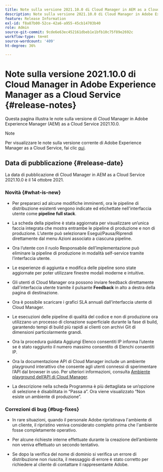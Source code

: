 ```yaml
---
title: Note sulla versione 2021.10.0 di Cloud Manager in AEM as a Cloud Service
description: Note sulla versione 2021.10.0 di Cloud Manager in Adobe Experience Manager (AEM as a Cloud Service)
feature: Release Information
exl-id: f8a87b00-52ce-42a6-a955-45cb14703b40
role: Admin
source-git-commit: 9cde6e63ec452161dbeb1e1bfb10c75f89e2692c
workflow-type: tm+mt
source-wordcount: '409'
ht-degree: 36%

---
```


# Note sulla versione 2021.10.0 di Cloud Manager in Adobe Experience Manager as a Cloud Service {#release-notes}

Questa pagina illustra le note sulla versione di Cloud Manager in Adobe Experience Manager (AEM) as a Cloud Service 2021.10.0.

>[!NOTE]
>Per visualizzare le note sulla versione corrente di Adobe Experience Manager as a Cloud Service, fai clic [qui](https://experienceleague.adobe.com/docs/experience-manager-cloud-service/content/release-notes/release-notes/release-notes-current.html?lang=it).

## Data di pubblicazione {#release-date}

La data di pubblicazione di Cloud Manager in AEM as a Cloud Service 2021.10.0 è il 14 ottobre 2021.


### Novità {#what-is-new}

* Per prepararci ad alcune modifiche imminenti, ora le pipeline di distribuzione esistenti vengono indicate ed etichettate nell&#39;interfaccia utente come **pipeline full stack**.

* La scheda della pipeline è stata aggiornata per visualizzare un’unica faccia integrata che mostra entrambe le pipeline di produzione e non di produzione. L’utente può selezionare Esegui/Pausa/Riprendi direttamente dal menu Azioni associato a ciascuna pipeline.

* Ora l’utente con il ruolo Responsabile dell’implementazione può eliminare la pipeline di produzione in modalità self-service tramite l’interfaccia utente.

* Le esperienze di aggiunta e modifica delle pipeline sono state aggiornate per poter utilizzare finestre modali moderne e intuitive.

* Gli utenti di Cloud Manager ora possono inviare feedback direttamente dall&#39;interfaccia utente tramite il pulsante **Feedback** in alto a destra della pagina di destinazione.

* Ora è possibile scaricare i grafici SLA annuali dall’interfaccia utente di Cloud Manager.

* Le esecuzioni delle pipeline di qualità del codice e non di produzione ora utilizzano un processo di clonazione superficiale durante la fase di build, garantendo tempi di build più rapidi ai clienti con archivi Git di dimensioni particolarmente grandi.

* Ora la procedura guidata Aggiungi Elenco consentiti IP informa l’utente se è stato raggiunto il numero massimo consentito di Elenchi consentiti IP.

* Ora la documentazione API di Cloud Manager include un ambiente playground interattivo che consente agli utenti connessi di sperimentare l’API dal browser in uso. Per ulteriori informazioni, consulta [Ambiente playground dell’API di Cloud Manager](https://developer.adobe.com/experience-cloud/cloud-manager/reference/playground/).

* La descrizione nella scheda Programma è più dettagliata se un’opzione di selezione è disabilitata in “Passa a”. Ora viene visualizzato “Non esiste un ambiente di produzione”.

### Correzioni di bug {#bug-fixes}

* In rare situazioni, quando il personale Adobe ripristinava l&#39;ambiente di un cliente, il ripristino veniva considerato completo prima che l&#39;ambiente fosse completamente operativo.

* Per alcune richieste interne effettuate durante la creazione dell’ambiente non veniva effettuato un secondo tentativo.

* Se dopo la verifica del nome di dominio si verifica un errore di distribuzione non riuscita, il messaggio di errore è stato corretto per richiedere al cliente di contattare il rappresentante Adobe.
